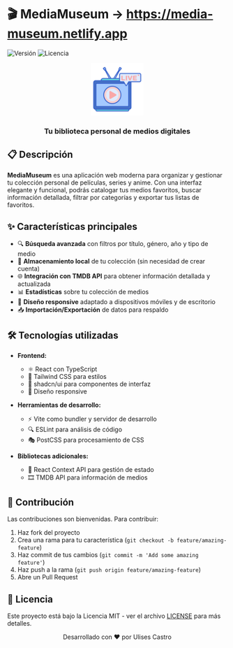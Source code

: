 # 🎬 MediaMuseum -> https://media-museum.netlify.app

![Versión](https://img.shields.io/badge/versión-1.0.0-blue)
![Licencia](https://img.shields.io/badge/licencia-MIT-green)

<div align="center">
  <img src="public/favicon.ico" alt="Logo MediaVaultDeluxe" width="120" />
  <h3>Tu biblioteca personal de medios digitales</h3>
</div>

## 📋 Descripción

**MediaMuseum** es una aplicación web moderna para organizar y gestionar tu colección personal de películas, series y anime. Con una interfaz elegante y funcional, podrás catalogar tus medios favoritos, buscar información detallada, filtrar por categorías y exportar tus listas de favoritos.

## ✨ Características principales

- 🔍 **Búsqueda avanzada** con filtros por título, género, año y tipo de medio
- 💾 **Almacenamiento local** de tu colección (sin necesidad de crear cuenta)
- 🌐 **Integración con TMDB API** para obtener información detallada y actualizada
- 📊 **Estadísticas** sobre tu colección de medios
- 📱 **Diseño responsive** adaptado a dispositivos móviles y de escritorio
- 📥 **Importación/Exportación** de datos para respaldo

## 🛠️ Tecnologías utilizadas

- **Frontend:**
  - ⚛️ React con TypeScript
  - 🎨 Tailwind CSS para estilos
  - 🧩 shadcn/ui para componentes de interfaz
  - 📱 Diseño responsive

- **Herramientas de desarrollo:**
  - ⚡ Vite como bundler y servidor de desarrollo
  - 🔍 ESLint para análisis de código
  - 🎭 PostCSS para procesamiento de CSS

- **Bibliotecas adicionales:**
  - 🔄 React Context API para gestión de estado
  - 🎞️ TMDB API para información de medios

## 🤝 Contribución

Las contribuciones son bienvenidas. Para contribuir:

1. Haz fork del proyecto
2. Crea una rama para tu característica (`git checkout -b feature/amazing-feature`)
3. Haz commit de tus cambios (`git commit -m 'Add some amazing feature'`)
4. Haz push a la rama (`git push origin feature/amazing-feature`)
5. Abre un Pull Request

## 📄 Licencia

Este proyecto está bajo la Licencia MIT - ver el archivo [LICENSE](LICENSE) para más detalles.

<div align="center">
  Desarrollado con ❤️ por Ulises Castro
</div>
